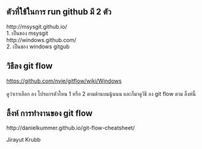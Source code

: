 ﻿<h2>ตัวที่ใช้ในการ run github มี  2 ตัว</h2>
http://msysgit.github.io/ <br>
1. เป็นของ msysgit <br>
http://windows.github.com/ <br>
2. เป็นของ windows gitgub <br>

<h2>วิธีลง git flow</h2>

https://github.com/nvie/gitflow/wiki/Windows <br>  
ดูว่าเราเลือก ลง โปรแกรตัวใหน 1 หรือ 2 ตามด้านบนนู้นนน และก็มาดูวิธี ลง git flow ตาม ลิ้งห์นี้ <br>


<h2>ลิ้งห์ การทำงานของ git flow</h2>
http://danielkummer.github.io/git-flow-cheatsheet/ 



Jirayut Krubb
